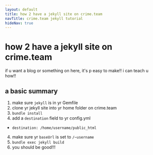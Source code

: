 ```yaml
---
layout: default
title: how 2 have a jekyll site on crime.team
navTitle: crime.team jekyll tutorial
hideNav: true
---
```


# how 2 have a jekyll site on crime.team

if u want a blog or something on here, it's p easy to make!! i can teach u how!!

## a basic summary

1. make sure `jekyll` is in yr Gemfile
2. clone yr jekyll site into yr home folder on crime.team
3. `bundle install`
3. add a `destination` field to yr config.yml
  * `destination: /home/username/public_html`
4. make sure yr `baseUrl` is set to `/~username`
5. `bundle exec jekyll build`
6. you should be good!!!
